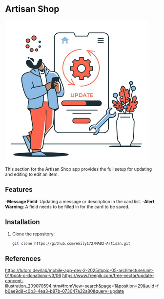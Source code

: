 # Artisan Shop

![img_6.png](img_6.png)

This section for the Artisan Shop app provides the full  setup for updating and editing to edit an item.

## Features
-**Message Field**: Updating a message or description in the card list.
-**Alert Warning**: A field needs to be filled in for the card to be saved.

## Installation

1. Clone the repository:
   ```sh
   git clone https://github.com/emily172/MAD2-Artisan.git

## References
https://tutors.dev/lab/mobile-app-dev-2-2025/topic-05-architecture/unit-01/book-c-donationx-v3/06
https://www.freepik.com/free-vector/update-concept-illustration_209070594.htm#fromView=search&page=1&position=29&uuid=fb0ee9d8-c0b3-4ea3-b87b-073047a32a80&query=update